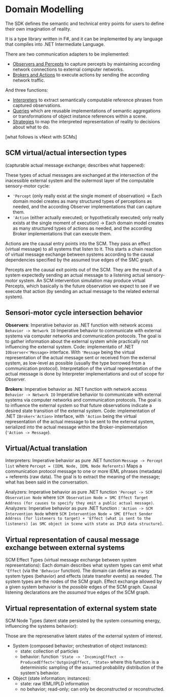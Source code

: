 # Domain Modelling

The SDK defines the semantic and technical entry points for users to define their own imagination of reality.

It is a type library written in F#, and it can be implemented by any language that compiles into .NET Intermediate Language.

There are two communication adapters to be implemented:

- [Observers and Percepts](observation.md) to capture percepts by maintaining according network connections to external computer networks.
- [Brokers and Actions](action.md) to execute actions by sending the according network traffic.

And three functions:

- [Interpreters](interpretation.md) to extract semantically computable reference phrases from captured observations.
- [Queries](queries.md) which are reusable implementations of semantic aggregations or transformations of object instance references within a scene.
- [Strategies](strategy.md) to map the interpreted representation of reality to decisions about what to do.

[what follows is vNext with SCMs]

## SCM virtual/actual intersection types

(capturable actual message exchange; describes what happened):

These types of actual messages are exchanged at the intersection of the inacessible external system and the outermost layer of the computable sensory-motor cycle:

- `'Percept` (only really exist at the single moment of observation)
  -> Each domain model creates as many structured types of perceptions as needed, and the according Observer implementations that can capture them.
- `'Action` (either actually executed; or hypothetically executed; only really exists at the single moment of execution)
  -> Each domain model creates as many structured types of actions as needed, and the according Broker implementations that can execute them.

Actions are the causal entry points into the SCM. They pass an effect (virtual message) to all systems that listen to it. This starts a chain reaction of virtual message exchange between systems according to the causal dependencies specified by the assumed true edges of the SMC graph.

Percepts are the causal exit points out of the SCM. They are the result of a system expectedly sending an actual message to a listening actual sensory-motor system. An SCM intervention simulation may produce virtual Percepts, which basically is the future observation we expect to see if we execute that action (by sending an actual message to the related external system).

## Sensori-motor cycle intersection behavior

**Observers**: Imperative behavior as .NET function with network access `Behavior -> Network IO`
Imperative behavior to communicate with external systems via computer networks and communication protocols. The goal is to gather information about the external system while practically not influencing the external system.
Code: implementatio of .NET `IObserver<'Message>` interface. With `'Message` being the virtual representation of the actual message sent or received from the external system, as low-level as possible (usually the type borrowed from a communication protocol). Interpretation of the virtual representation of the actual message is done by Interpreter implementations and out of scope for Observer.

**Brokers**: Imperative behavior as .NET function with network access `Behavior -> Network IO`
Imperative behavior to communicate with external systems via computer networks and communication protocols. The goal is to influence the external system so that future observations indicate a desired state transition of the external system.
Code: implementation of .NET `IBroker<'Action>` interface, with `'Action` being the virtual representation of the actual message to be sent to the external system, serialized into the actual message within the Broker-implementation (`'Action -> Message`).

## Virtual/Actual translation

Interpreters: Imperative behavior as pure .NET function `Message -> Percept list` where `Percept = (IEML Node, IEML Node Referents)`
Maps a communication protocol message to one or more IEML phrases (metadata) + referents (raw data). The goal is to extract the meaning of the message; what has been said in the conversation.

Analyzers: Imperative behavior as pure .NET function `'Percept -> SCM Observation Node` where `SCM Observation Node = SMC Effect Target Address (for causes to specify they emit a public actual message)`.
Analyzers: Imperative behavior as pure .NET function : `'Action -> SCM Intervention Node` where `SCM Intervention Node = SMC Effect Sender Address (for listeners to target) + 'Effect (what is sent to the listeners) [as SMC object in Scene with state as IPLD data structure]`.

## Virtual representation of causal message exchange between external systems

SCM Effect Types (virtual message exchange between system representations):
Each domain describes what system types can emit what `'Effect` (via the `'Behavior` function). The domain can define as many system types (behavior) and effects (state transfer events) as needed.
The system types are the nodes of the SCM graph. Effect exchange allowed by a given system behavior is the *possible* edges of the SCM graph. Causal listening declarations are the *assumed* true edges of the SCM graph.

## Virtual representation of external system state

SCM Node Types (latent state persisted by the system consuming energy, influencing the systems behavior):

Those are the represenative latent states of the external system of interest.

- System (composed behavior; orchestration of object instances):
  - state: collection of particles
  - behavior: function `'State -> 'IncomingEffect -> ProducedEffect<'OutgoingEffect, 'State>`
    where this function is a deterministic sampling of the assumed probability distribution of the system's behavior.
- Object (state information; instances):
  - state: raw IEML/IPLD information
  - no behavior; read-only; can only be deconstructed or reconstructed.
